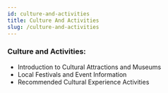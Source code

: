 ```yaml
---
id: culture-and-activities
title: Culture And Activities
slug: /culture-and-activities
---
```



### Culture and Activities:

- Introduction to Cultural Attractions and Museums
- Local Festivals and Event Information
- Recommended Cultural Experience Activities

